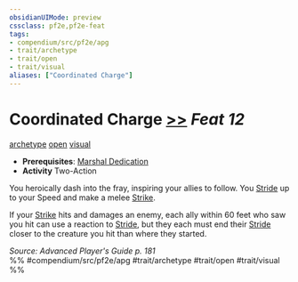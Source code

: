 ```yaml
---
obsidianUIMode: preview
cssclass: pf2e,pf2e-feat
tags:
- compendium/src/pf2e/apg
- trait/archetype
- trait/open
- trait/visual
aliases: ["Coordinated Charge"]
---
```

# Coordinated Charge  [>>](chapter-9-playing-the-game.md#Actions "Two-Action") *Feat 12*  
[archetype](archetype.md "Archetype Feat Trait")  [open](open.md "Open Combat Trait")  [visual](visual.md "Visual Effect Trait")  

- **Prerequisites**: [Marshal Dedication](marshal-dedication-apg.md)
- **Activity** Two-Action

You heroically dash into the fray, inspiring your allies to follow. You [Stride](stride.md) up to your Speed and make a melee [Strike](strike.md).

If your [Strike](strike.md) hits and damages an enemy, each ally within 60 feet who saw you hit can use a reaction to [Stride](stride.md), but they each must end their [Stride](stride.md) closer to the creature you hit than where they started.

*Source: Advanced Player's Guide p. 181*  
%% #compendium/src/pf2e/apg #trait/archetype #trait/open #trait/visual %%
